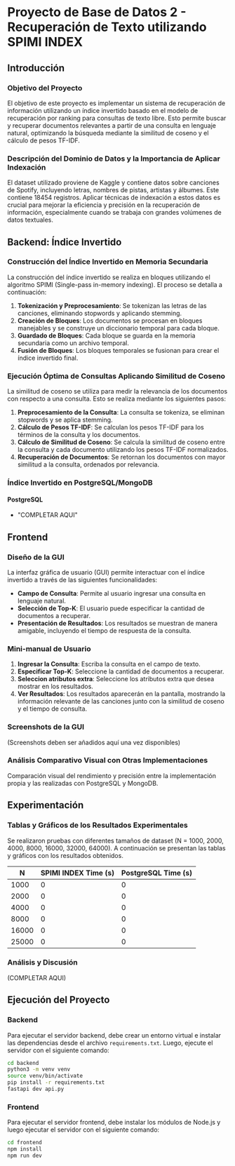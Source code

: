 # Proyecto de Base de Datos 2 - Recuperación de Texto utilizando SPIMI INDEX

## Introducción
### Objetivo del Proyecto
El objetivo de este proyecto es implementar un sistema de recuperación de información utilizando un índice invertido basado en el modelo de recuperación por ranking para consultas de texto libre. Esto permite buscar y recuperar documentos relevantes a partir de una consulta en lenguaje natural, optimizando la búsqueda mediante la similitud de coseno y el cálculo de pesos TF-IDF.

### Descripción del Dominio de Datos y la Importancia de Aplicar Indexación
El dataset utilizado proviene de Kaggle y contiene datos sobre canciones de Spotify, incluyendo letras, nombres de pistas, artistas y álbumes. Este contiene 18454 registros. Aplicar técnicas de indexación a estos datos es crucial para mejorar la eficiencia y precisión en la recuperación de información, especialmente cuando se trabaja con grandes volúmenes de datos textuales.

## Backend: Índice Invertido

### Construcción del Índice Invertido en Memoria Secundaria
La construcción del índice invertido se realiza en bloques utilizando el algoritmo SPIMI (Single-pass in-memory indexing). El proceso se detalla a continuación:

1. **Tokenización y Preprocesamiento**: Se tokenizan las letras de las canciones, eliminando stopwords y aplicando stemming.
2. **Creación de Bloques**: Los documentos se procesan en bloques manejables y se construye un diccionario temporal para cada bloque.
3. **Guardado de Bloques**: Cada bloque se guarda en la memoria secundaria como un archivo temporal.
4. **Fusión de Bloques**: Los bloques temporales se fusionan para crear el índice invertido final.

### Ejecución Óptima de Consultas Aplicando Similitud de Coseno
La similitud de coseno se utiliza para medir la relevancia de los documentos con respecto a una consulta. Esto se realiza mediante los siguientes pasos:

1. **Preprocesamiento de la Consulta**: La consulta se tokeniza, se eliminan stopwords y se aplica stemming.
2. **Cálculo de Pesos TF-IDF**: Se calculan los pesos TF-IDF para los términos de la consulta y los documentos.
3. **Cálculo de Similitud de Coseno**: Se calcula la similitud de coseno entre la consulta y cada documento utilizando los pesos TF-IDF normalizados.
4. **Recuperación de Documentos**: Se retornan los documentos con mayor similitud a la consulta, ordenados por relevancia.

### Índice Invertido en PostgreSQL/MongoDB
#### PostgreSQL
- "COMPLETAR AQUI"

## Frontend

### Diseño de la GUI
La interfaz gráfica de usuario (GUI) permite interactuar con el índice invertido a través de las siguientes funcionalidades:

- **Campo de Consulta**: Permite al usuario ingresar una consulta en lenguaje natural.
- **Selección de Top-K**: El usuario puede especificar la cantidad de documentos a recuperar.
- **Presentación de Resultados**: Los resultados se muestran de manera amigable, incluyendo el tiempo de respuesta de la consulta.

### Mini-manual de Usuario
1. **Ingresar la Consulta**: Escriba la consulta en el campo de texto.
2. **Especificar Top-K**: Seleccione la cantidad de documentos a recuperar.
3. **Seleccion atributos extra**: Seleccione los atributos extra que desea mostrar en los resultados.
4. **Ver Resultados**: Los resultados aparecerán en la pantalla, mostrando la información relevante de las canciones junto con la similitud de coseno y el tiempo de consulta.

### Screenshots de la GUI
(Screenshots deben ser añadidos aquí una vez disponibles)

### Análisis Comparativo Visual con Otras Implementaciones
Comparación visual del rendimiento y precisión entre la implementación propia y las realizadas con PostgreSQL y MongoDB.

## Experimentación

### Tablas y Gráficos de los Resultados Experimentales
Se realizaron pruebas con diferentes tamaños de dataset (N = 1000, 2000, 4000, 8000, 16000, 32000, 64000). A continuación se presentan las tablas y gráficos con los resultados obtenidos.

| N     | SPIMI INDEX Time (s) | PostgreSQL Time (s) |
|-------|-------------------|---------------------|
| 1000  | 0               | 0                 |
| 2000  | 0               | 0                |
| 4000  | 0             | 0                 |
| 8000  | 0              | 0                |
| 16000 | 0               | 0                 |
| 25000 | 0               | 0                |

### Análisis y Discusión
(COMPLETAR AQUI)

## Ejecución del Proyecto

### Backend
Para ejecutar el servidor backend, debe crear un entorno virtual e instalar las dependencias desde el archivo `requirements.txt`. Luego, ejecute el servidor con el siguiente comando:

```bash
cd backend
python3 -m venv venv
source venv/bin/activate
pip install -r requirements.txt
fastapi dev api.py
```

### Frontend
Para ejecutar el servidor frontend, debe instalar los módulos de Node.js y luego ejecutar el servidor con el siguiente comando:

```bash
cd frontend
npm install
npm run dev
```
